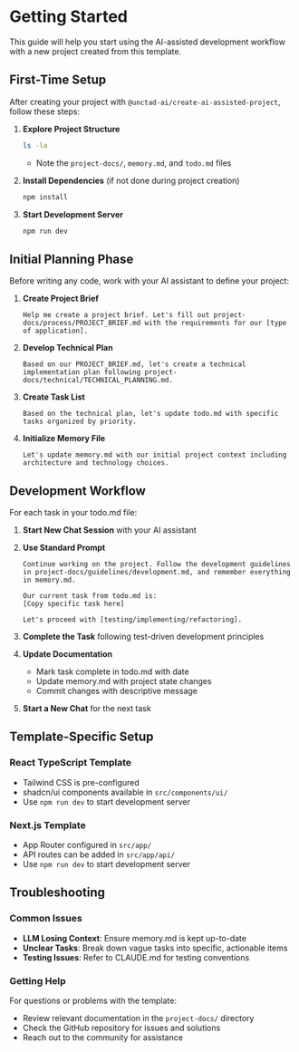 # Getting Started

This guide will help you start using the AI-assisted development workflow with a new project created from this template.

## First-Time Setup

After creating your project with `@unctad-ai/create-ai-assisted-project`, follow these steps:

1. **Explore Project Structure**
   ```bash
   ls -la
   ```
   - Note the `project-docs/`, `memory.md`, and `todo.md` files

2. **Install Dependencies** (if not done during project creation)
   ```bash
   npm install
   ```

3. **Start Development Server**
   ```bash
   npm run dev
   ```

## Initial Planning Phase

Before writing any code, work with your AI assistant to define your project:

1. **Create Project Brief**
   ```
   Help me create a project brief. Let's fill out project-docs/process/PROJECT_BRIEF.md with the requirements for our [type of application].
   ```

2. **Develop Technical Plan**
   ```
   Based on our PROJECT_BRIEF.md, let's create a technical implementation plan following project-docs/technical/TECHNICAL_PLANNING.md.
   ```

3. **Create Task List**
   ```
   Based on the technical plan, let's update todo.md with specific tasks organized by priority.
   ```

4. **Initialize Memory File**
   ```
   Let's update memory.md with our initial project context including architecture and technology choices.
   ```

## Development Workflow

For each task in your todo.md file:

1. **Start New Chat Session** with your AI assistant

2. **Use Standard Prompt**
   ```
   Continue working on the project. Follow the development guidelines in project-docs/guidelines/development.md, and remember everything in memory.md.

   Our current task from todo.md is:
   [Copy specific task here]

   Let's proceed with [testing/implementing/refactoring].
   ```

3. **Complete the Task** following test-driven development principles

4. **Update Documentation**
   - Mark task complete in todo.md with date
   - Update memory.md with project state changes
   - Commit changes with descriptive message

5. **Start a New Chat** for the next task

## Template-Specific Setup

### React TypeScript Template

- Tailwind CSS is pre-configured
- shadcn/ui components available in `src/components/ui/`
- Use `npm run dev` to start development server

### Next.js Template

- App Router configured in `src/app/`
- API routes can be added in `src/app/api/`
- Use `npm run dev` to start development server

## Troubleshooting

### Common Issues

- **LLM Losing Context**: Ensure memory.md is kept up-to-date
- **Unclear Tasks**: Break down vague tasks into specific, actionable items
- **Testing Issues**: Refer to CLAUDE.md for testing conventions

### Getting Help

For questions or problems with the template:
- Review relevant documentation in the `project-docs/` directory
- Check the GitHub repository for issues and solutions
- Reach out to the community for assistance